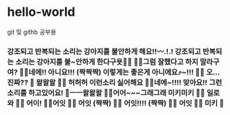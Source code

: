 # hello-world
git 및 githb 공부용

### 강조되고 반복되는 소리는 강아지를 불안하게 해요‼️〰️.!.! 강조되고 반복되는 소리는 강아지를 불~안하게 한다구욧🙅‍♂️ 🤷‍♀️그럼 잘했다고 하지 말라구여? 💁‍♂️네에!! 아니요!!! (짝짝짝) 이렇게는 좋은게 아니에요⤴️~!!! 🤷‍♀️ 오...진짜?? 🐶 왈왈왈 🤷‍♀️ 허허허 이런소리 싫어해요 🤷‍♂️네에~!!!! 맞아요!! 그런소리를 하고있어요! 🐶ㅡㅡ왈왈왈 🤷‍♂️어어~~~그래그래 미키미키 💁‍♂️ 일로와 🙋‍♂️ 어이! 🙋‍♂️어잇 🙋‍♂️ 어잇 (짝짝) 🙋‍♂️ 어잇!!!! (짝짝) 🙋‍♂️ 어잇 🤸‍♀️ 미키 🤸
